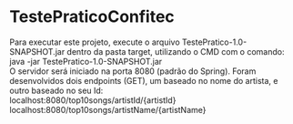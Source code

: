 # TestePraticoConfitec

Para executar este projeto, execute o arquivo TestePratico-1.0-SNAPSHOT.jar dentro da pasta target, utilizando o CMD com o comando:
java -jar TestePratico-1.0-SNAPSHOT.jar <br />
O servidor será iniciado na porta 8080 (padrão do Spring). Foram desenvolvidos dois endpoints (GET), um baseado no nome do artista, e outro baseado no seu Id: <br />
localhost:8080/top10songs/artistId/{artistId} <br />
localhost:8080/top10songs/artistName/{artistName}
